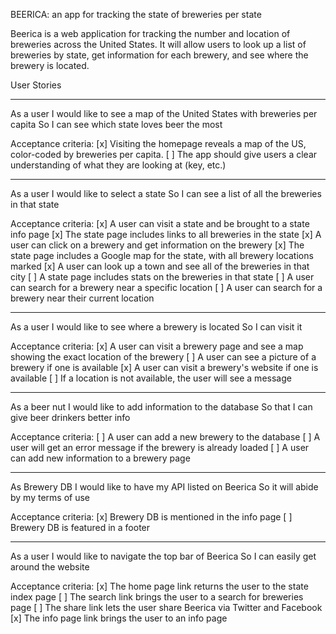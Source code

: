 BEERICA: an app for tracking the state of breweries per state

Beerica is a web application for tracking the number and location of breweries across the United States.
It will allow users to look up a list of breweries by state, get information for each brewery, and see where
the brewery is located.


User Stories

---
As a user
I would like to see a map of the United States with breweries per capita
So I can see which state loves beer the most

Acceptance criteria:
[x] Visiting the homepage reveals a map of the US, color-coded by breweries per capita.
[ ] The app should give users a clear understanding of what they are looking at (key, etc.)

---
As a user
I would like to select a state
So I can see a list of all the breweries in that state

Acceptance criteria:
[x] A user can visit a state and be brought to a state info page
[x] The state page includes links to all breweries in the state
[x] A user can click on a brewery and get information on the brewery
[x] The state page includes a Google map for the state, with all brewery locations marked
[x] A user can look up a town and see all of the breweries in that city
[ ] A state page includes stats on the breweries in that state
[ ] A user can search for a brewery near a specific location
[ ] A user can search for a brewery near their current location

---
As a user
I would like to see where a brewery is located
So I can visit it

Acceptance criteria:
[x] A user can visit a brewery page and see a map showing the exact location of the brewery
[ ] A user can see a picture of a brewery if one is available
[x] A user can visit a brewery's website if one is available
[ ] If a location is not available, the user will see a message

---
As a beer nut
I would like to add information to the database
So that I can give beer drinkers better info

Acceptance criteria:
[ ] A user can add a new brewery to the database
[ ] A user will get an error message if the brewery is already loaded
[ ] A user can add new information to a brewery page

---
As Brewery DB
I would like to have my API listed on Beerica
So it will abide by my terms of use

Acceptance criteria:
[x] Brewery DB is mentioned in the info page
[ ] Brewery DB is featured in a footer

---
As a user
I would like to navigate the top bar of Beerica
So I can easily get around the website

Acceptance criteria:
[x] The home page link returns the user to the state index page
[ ] The search link brings the user to a search for breweries page
[ ] The share link lets the user share Beerica via Twitter and Facebook
[x] The info page link brings the user to an info page
